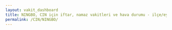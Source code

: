 ```yaml
---
layout: vakit_dashboard
title: NINGBO, CIN için iftar, namaz vakitleri ve hava durumu - ilçe/eyalet seç
permalink: /CIN/NINGBO/
---
```


<script type="text/javascript">
  var GLOBAL_COUNTRY = 'CIN';
  var GLOBAL_CITY = 'NINGBO';
  var GLOBAL_STATE = '';
  var lat = 72;
  var lon = 21;
</script>
